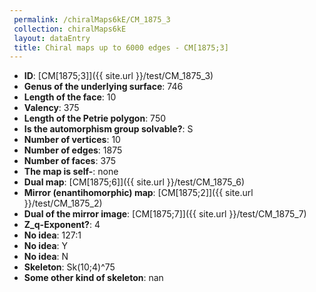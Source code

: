 ```yaml
--- 
 permalink: /chiralMaps6kE/CM_1875_3 
 collection: chiralMaps6kE
 layout: dataEntry
 title: Chiral maps up to 6000 edges - CM[1875;3]
---
```


- **ID**: [CM[1875;3]]({{ site.url }}/test/CM_1875_3)
- **Genus of the underlying surface**: 746
- **Length of the face**: 10
- **Valency**: 375
- **Length of the Petrie polygon**: 750
- **Is the automorphism group solvable?**: S
- **Number of vertices**: 10
- **Number of edges**: 1875
- **Number of faces**: 375
- **The map is self-**: none
- **Dual map**: [CM[1875;6]]({{ site.url }}/test/CM_1875_6)
- **Mirror (enantihomorphic) map**: [CM[1875;2]]({{ site.url }}/test/CM_1875_2)
- **Dual of the mirror image**: [CM[1875;7]]({{ site.url }}/test/CM_1875_7)
- **Z_q-Exponent?**: 4
- **No idea**:  127:1
- **No idea**: Y
- **No idea**: N
- **Skeleton**: Sk(10;4)^75
- **Some other kind of skeleton**: nan
